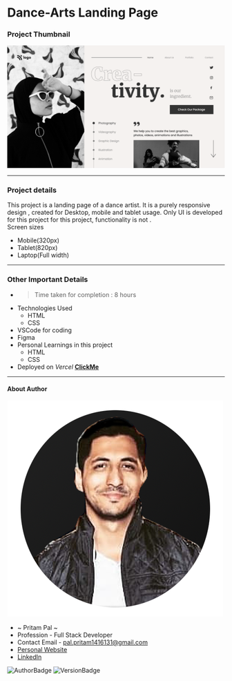 # Dance-Arts Landing Page 

### Project Thumbnail


![ImageThumbnail](./14.png)
***
### Project details
This project is a landing page of a dance artist. It is a purely responsive design , created for Desktop, mobile  and tablet usage. Only UI is developed for this project for this project, functionality is not .  
Screen sizes
- Mobile(320px)
- Tablet(820px)
- Laptop(Full width)


***
### Other Important Details
- >Time taken for completion : 8 hours
- Technologies Used
  - HTML
  - CSS
- VSCode for coding
- Figma
- Personal Learnings in this project 
    - HTML
    - CSS 
- Deployed on *Vercel*  **[ClickMe](https://dance-arts.vercel.app/)** 
*** 
#### About Author
![AuthorImage](./circle-profile-pic.png)
- ~ Pritam Pal ~
- Profession - Full Stack Developer
- Contact Email - pal.pritam1416131@gmail.com
- [Personal Website](#)
- [LinkedIn](https://www.linkedin.com/in/pritampal1/)  

![AuthorBadge](https://img.shields.io/badge/Author-Pritam-yellow)
![VersionBadge](https://img.shields.io/badge/Version-1.0.0-lightgrey)
